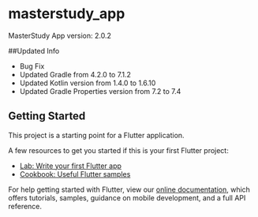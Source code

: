 # masterstudy_app

MasterStudy App version: 2.0.2

##Updated Info
- Bug Fix
- Updated Gradle from 4.2.0 to 7.1.2
- Updated Kotlin version from 1.4.0 to 1.6.10
- Updated Gradle Properties version from 7.2 to 7.4

## Getting Started

This project is a starting point for a Flutter application.

A few resources to get you started if this is your first Flutter project:

- [Lab: Write your first Flutter app](https://flutter.dev/docs/get-started/codelab)
- [Cookbook: Useful Flutter samples](https://flutter.dev/docs/cookbook)

For help getting started with Flutter, view our
[online documentation](https://flutter.dev/docs), which offers tutorials,
samples, guidance on mobile development, and a full API reference.
